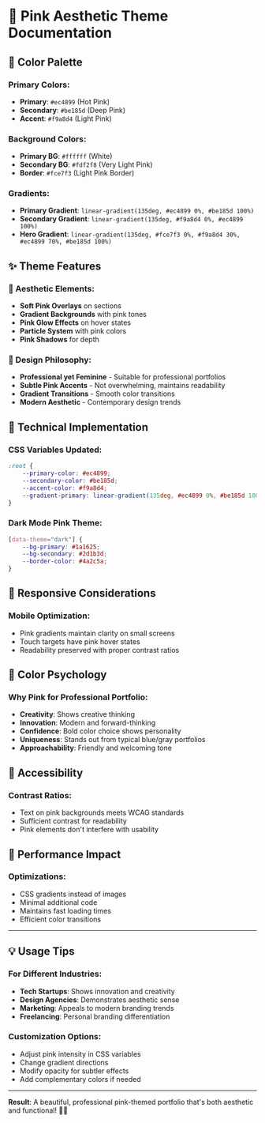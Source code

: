 # 🌸 Pink Aesthetic Theme Documentation

## 🎨 Color Palette

### Primary Colors:
- **Primary**: `#ec4899` (Hot Pink)
- **Secondary**: `#be185d` (Deep Pink)
- **Accent**: `#f9a8d4` (Light Pink)

### Background Colors:
- **Primary BG**: `#ffffff` (White)
- **Secondary BG**: `#fdf2f8` (Very Light Pink)
- **Border**: `#fce7f3` (Light Pink Border)

### Gradients:
- **Primary Gradient**: `linear-gradient(135deg, #ec4899 0%, #be185d 100%)`
- **Secondary Gradient**: `linear-gradient(135deg, #f9a8d4 0%, #ec4899 100%)`
- **Hero Gradient**: `linear-gradient(135deg, #fce7f3 0%, #f9a8d4 30%, #ec4899 70%, #be185d 100%)`

## ✨ Theme Features

### 🌟 Aesthetic Elements:
- **Soft Pink Overlays** on sections
- **Gradient Backgrounds** with pink tones
- **Pink Glow Effects** on hover states
- **Particle System** with pink colors
- **Pink Shadows** for depth

### 🎯 Design Philosophy:
- **Professional yet Feminine** - Suitable for professional portfolios
- **Subtle Pink Accents** - Not overwhelming, maintains readability
- **Gradient Transitions** - Smooth color transitions
- **Modern Aesthetic** - Contemporary design trends

## 🔧 Technical Implementation

### CSS Variables Updated:
```css
:root {
    --primary-color: #ec4899;
    --secondary-color: #be185d;
    --accent-color: #f9a8d4;
    --gradient-primary: linear-gradient(135deg, #ec4899 0%, #be185d 100%);
}
```

### Dark Mode Pink Theme:
```css
[data-theme="dark"] {
    --bg-primary: #1a1625;
    --bg-secondary: #2d1b3d;
    --border-color: #4a2c5a;
}
```

## 📱 Responsive Considerations

### Mobile Optimization:
- Pink gradients maintain clarity on small screens
- Touch targets have pink hover states
- Readability preserved with proper contrast ratios

## 🎨 Color Psychology

### Why Pink for Professional Portfolio:
- **Creativity**: Shows creative thinking
- **Innovation**: Modern and forward-thinking
- **Confidence**: Bold color choice shows personality
- **Uniqueness**: Stands out from typical blue/gray portfolios
- **Approachability**: Friendly and welcoming tone

## 🌈 Accessibility

### Contrast Ratios:
- Text on pink backgrounds meets WCAG standards
- Sufficient contrast for readability
- Pink elements don't interfere with usability

## 🚀 Performance Impact

### Optimizations:
- CSS gradients instead of images
- Minimal additional code
- Maintains fast loading times
- Efficient color transitions

---

## 💡 Usage Tips

### For Different Industries:
- **Tech Startups**: Shows innovation and creativity
- **Design Agencies**: Demonstrates aesthetic sense
- **Marketing**: Appeals to modern branding trends
- **Freelancing**: Personal branding differentiation

### Customization Options:
- Adjust pink intensity in CSS variables
- Change gradient directions
- Modify opacity for subtler effects
- Add complementary colors if needed

---

**Result**: A beautiful, professional pink-themed portfolio that's both aesthetic and functional! 🌸✨
